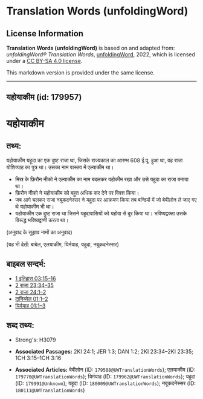 # Translation Words (unfoldingWord)

## License Information

**Translation Words (unfoldingWord)** is based on and adapted from: _unfoldingWord® Translation Words_, [unfoldingWord](https://unfoldingword.org/utw), 2022, which is licensed under a [CC BY-SA 4.0 license](https://creativecommons.org/licenses/by-sa/4.0/legalcode.en).

This markdown version is provided under the same license.



--------------------------------

## यहोयाकीम (id: 179957)

यहोयाकीम
========

तथ्य:
-----

यहोयाकीम यहूदा का एक दुष्ट राजा था, जिसके राज्यकाल का आरम्भ 608 ई.पू. हुआ था, वह राजा योशिय्याह का पुत्र था। उसका नाम वास्तव में एल्याकीम था।

* मिस्र के फ़िरौन नीको ने एल्याकीम का नाम बदलकर यहोकीम रखा और उसे यहूदा का राजा बनाया था।
* फ़िरौन नीको ने यहोयाकीम को बहुत अधिक कर देने पर विवश किया।
* जब आगे चलकर राजा नबूकदनेस्सर ने यहूदा पर आक्रमण किया तब बन्दियों में जो बेबीलोन ले जाए गए थे यहोयाकीम भी था।
* यहोयाकीम एक दुष्ट राजा था जिसने यहूदावासियों को यहोवा से दूर किया था। भविष्यद्वक्ता उसके विरूद्ध भविष्यद्वाणी करता था।

(अनुवाद के सुझाव नामों का अनुवाद)

(यह भी देखें: बाबेल, एलयाकीम, यिर्मयाह, यहूदा, नबूकदनेस्सर)

बाइबल सन्दर्भ:
--------------

* [1 इतिहास 03:15–16](https://ref.ly/1Chr0:0)
* [2 राजा 23:34–35](https://ref.ly/2Kgs0:0)
* [2 राजा 24:1–2](https://ref.ly/2Kgs0:0)
* [दानिय्येल 01:1–2](https://ref.ly/Dan1:1-Dan1:2)
* [यिर्मयाह 01:1–3](https://ref.ly/Jer1:1-Jer1:3)

शब्द तथ्य:
----------

* Strong's: H3079

* **Associated Passages:** 2KI 24:1; JER 1:3; DAN 1:2; 2KI 23:34–2KI 23:35; 1CH 3:15–1CH 3:16
* **Associated Articles:** बेबीलोन (ID: `179588@UWTranslationWords`); एलयाकीम (ID: `179770@UWTranslationWords`); यिर्मयाह (ID: `179962@UWTranslationWords`); यहूदा (ID: `179991@Unknown`); यहूदा (ID: `180009@UWTranslationWords`); नबूकदनेस्सर (ID: `180111@UWTranslationWords`)

